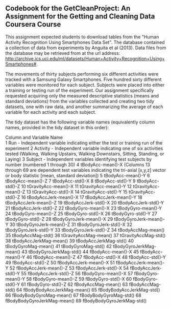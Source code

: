 ## Codebook for the GetCleanProject: An Assignment for the Getting and Cleaning Data Coursera Course

This assignment expected students to download tables from the "Human Activity Recognition Using Smartphones Data Set".  The database contained a collection of data from experiments by Anguita et al (2013).  Data files from the database may be retrieved from at the url address:  http://archive.ics.uci.edu/ml/datasets/Human+Activity+Recognition+Using+Smartphones#.

The movements of thirty subjects performing six different activities were tracked with a Samsung Galaxy Smartphones.  Five hundred sixty different variables were monitored for each subject.  Subjects were placed into either a training or testing run of the experiment.  Our assignment specifically requested acquiring only the measured descriptive statistics (means and standard deviations) from the variables collected and creating two tidy datasets, one with raw data, and another summarizing the average of each variable for each activity and each subject.

The tidy dataset has the following variable names (equivalently column names, provided in the tidy dataset in this order):

Column and Variable Name	
1	Run - Independent variable indicating either the test or training run of the experiment
2	Activity - Independent variable indicating one of six activities tested (Walking, Walking Upstairs, Walking Downstairs, Sitting, Standing, or Laying)
3	Subject - Independent variables identifying test subjects by number (numbered 1 through 30)
4	tBodyAcc-mean()-X (Columns 13 through 69 are dependent test variables indicating the tri-axial [x,y,z] vector or body statistic [mean, standard deviation]) 
5	tBodyAcc-mean()-Y
6	tBodyAcc-mean()-Z
7	tBodyAcc-std()-X
8	tBodyAcc-std()-Y
9	tBodyAcc-std()-Z
10	tGravityAcc-mean()-X
11	tGravityAcc-mean()-Y
12	tGravityAcc-mean()-Z
13	tGravityAcc-std()-X
14	tGravityAcc-std()-Y
15	tGravityAcc-std()-Z
16	tBodyAccJerk-mean()-X
17	tBodyAccJerk-mean()-Y
18	tBodyAccJerk-mean()-Z
19	tBodyAccJerk-std()-X
20	tBodyAccJerk-std()-Y
21	tBodyAccJerk-std()-Z
22	tBodyGyro-mean()-X
23	tBodyGyro-mean()-Y
24	tBodyGyro-mean()-Z
25	tBodyGyro-std()-X
26	tBodyGyro-std()-Y
27	tBodyGyro-std()-Z
28	tBodyGyroJerk-mean()-X
29	tBodyGyroJerk-mean()-Y
30	tBodyGyroJerk-mean()-Z
31	tBodyGyroJerk-std()-X
32	tBodyGyroJerk-std()-Y
33	tBodyGyroJerk-std()-Z
34	tBodyAccMag-mean()
35	tBodyAccMag-std()
36	tGravityAccMag-mean()
37	tGravityAccMag-std()
38	tBodyAccJerkMag-mean()
39	tBodyAccJerkMag-std()
40	tBodyGyroMag-mean()
41	tBodyGyroMag-std()
42	tBodyGyroJerkMag-mean()
43	tBodyGyroJerkMag-std()
44	fBodyAcc-mean()-X
45	fBodyAcc-mean()-Y
46	fBodyAcc-mean()-Z
47	fBodyAcc-std()-X
48	fBodyAcc-std()-Y
49	fBodyAcc-std()-Z
50	fBodyAccJerk-mean()-X
51	fBodyAccJerk-mean()-Y
52	fBodyAccJerk-mean()-Z
53	fBodyAccJerk-std()-X
54	fBodyAccJerk-std()-Y
55	fBodyAccJerk-std()-Z
56	fBodyGyro-mean()-X
57	fBodyGyro-mean()-Y
58	fBodyGyro-mean()-Z
59	fBodyGyro-std()-X
60	fBodyGyro-std()-Y
61	fBodyGyro-std()-Z
62	fBodyAccMag-mean()
63	fBodyAccMag-std()
64	fBodyBodyAccJerkMag-mean()
65	fBodyBodyAccJerkMag-std()
66	fBodyBodyGyroMag-mean()
67	fBodyBodyGyroMag-std()
68	fBodyBodyGyroJerkMag-mean()
69	fBodyBodyGyroJerkMag-std()

